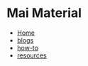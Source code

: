 <!-- _navbar.md -->
# Mai Material

* [Home](README.md)
* [blogs](README.md)
* [how-to](./docs/how-to/README.md)
* [resources](./docs/resources/README.md)
